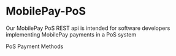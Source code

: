 # MobilePay-PoS
Our MobilePay PoS REST api  is intended for software developers implementing MobilePay payments in a PoS system

<a name="PoS_Payment_Methods">PoS Payment Methods</a>
